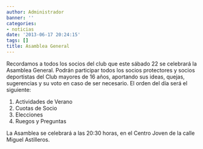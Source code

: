 ```yaml
---
author: Administrador
banner: ''
categories:
- noticias
date: '2013-06-17 20:24:15'
tags: []
title: Asamblea General
---
```


Recordamos a todos los socios del club que este sábado 22 se celebrará la Asamblea General. Podrán participar todos los socios protectores y socios deportistas del Club mayores de 16 años, aportando sus ideas, quejas, sugerencias y su voto en caso de ser necesario. El orden del día será el siguiente:

<ol>
<li>Actividades de Verano</li>
<li>Cuotas de Socio</li>
<li>Elecciones</li>
<li>Ruegos y Preguntas</li>
</ol>

La Asamblea se celebrará a las 20:30 horas, en el Centro Joven de la calle Miguel Astilleros.


